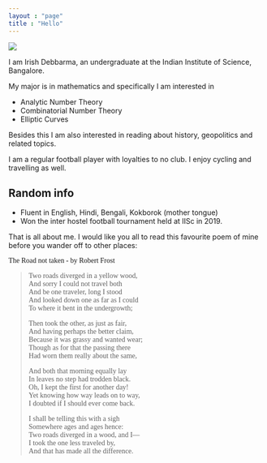 ```yaml
---
layout : "page"
title : "Hello"
---
```


![](/Users/irishdebbarma/Documents/GitHub/irishportfolio/IMG_2228.jpg)

I am Irish Debbarma, an undergraduate at the Indian Institute of Science, Bangalore. 

My major is in mathematics and specifically I am interested in 
- Analytic Number Theory
- Combinatorial Number Theory
- Elliptic Curves

Besides this I am also interested in reading about history, geopolitics and related topics. 

I am a regular football player with loyalties to no club. I enjoy cycling and travelling as well. 

## **Random info**

- Fluent in English, Hindi, Bengali, Kokborok (mother tongue)
- Won the inter hostel football tournament held at IISc in 2019.

That is all about me. I would like you all to read this favourite poem of mine before you wander off to other places: 

<div style="font-family: Times New Roman";>

 The Road not taken - by Robert Frost

>Two roads diverged in a yellow wood,  
And sorry I could not travel both  
And be one traveler, long I stood  
And looked down one as far as I could  
To where it bent in the undergrowth;  
>
>Then took the other, as just as fair,  
And having perhaps the better claim,  
Because it was grassy and wanted wear;  
Though as for that the passing there  
Had worn them really about the same,  
>
>And both that morning equally lay  
In leaves no step had trodden black.  
Oh, I kept the first for another day!  
Yet knowing how way leads on to way,  
I doubted if I should ever come back.  
>
>I shall be telling this with a sigh  
Somewhere ages and ages hence:  
Two roads diverged in a wood, and I—  
I took the one less traveled by,  
And that has made all the difference.  
</div>
